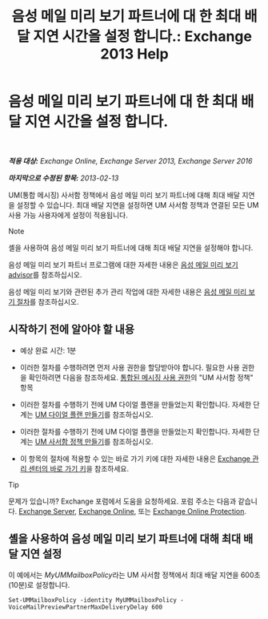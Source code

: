 ﻿---
title: '음성 메일 미리 보기 파트너에 대 한 최대 배달 지연 시간을 설정 합니다.: Exchange 2013 Help'
TOCTitle: 음성 메일 미리 보기 파트너에 대 한 최대 배달 지연 시간을 설정 합니다.
ms:assetid: c9a07f6d-6f7f-4036-9a4a-d668d21e2c76
ms:mtpsurl: https://technet.microsoft.com/ko-kr/library/Ff630928(v=EXCHG.150)
ms:contentKeyID: 51407742
ms.date: 05/22/2018
mtps_version: v=EXCHG.150
ms.translationtype: MT
---

# 음성 메일 미리 보기 파트너에 대 한 최대 배달 지연 시간을 설정 합니다.

 

_**적용 대상:** Exchange Online, Exchange Server 2013, Exchange Server 2016_

_**마지막으로 수정된 항목:** 2013-02-13_

UM(통합 메시징) 사서함 정책에서 음성 메일 미리 보기 파트너에 대해 최대 배달 지연을 설정할 수 있습니다. 최대 배달 지연을 설정하면 UM 사서함 정책과 연결된 모든 UM 사용 가능 사용자에게 설정이 적용됩니다.


> [!NOTE]
> 셸을 사용하여 음성 메일 미리 보기 파트너에 대해 최대 배달 지연을 설정해야 합니다.



음성 메일 미리 보기 파트너 프로그램에 대한 자세한 내용은 [음성 메일 미리 보기 advisor](voice-mail-preview-advisor-exchange-2013-help.md)를 참조하십시오.

음성 메일 미리 보기와 관련된 추가 관리 작업에 대한 자세한 내용은 [음성 메일 미리 보기 절차](voice-mail-preview-procedures-exchange-2013-help.md)를 참조하십시오.

## 시작하기 전에 알아야 할 내용

  - 예상 완료 시간: 1분

  - 이러한 절차를 수행하려면 먼저 사용 권한을 할당받아야 합니다. 필요한 사용 권한을 확인하려면 다음을 참조하세요. [통합된 메시징 사용 권한](unified-messaging-permissions-exchange-2013-help.md)의 "UM 사서함 정책" 항목

  - 이러한 절차를 수행하기 전에 UM 다이얼 플랜을 만들었는지 확인합니다. 자세한 단계는 [UM 다이얼 플랜 만들기](create-a-um-dial-plan-exchange-2013-help.md)를 참조하십시오.

  - 이러한 절차를 수행하기 전에 UM 다이얼 플랜을 만들었는지 확인합니다. 자세한 단계는 [UM 사서함 정책 만들기](create-a-um-mailbox-policy-exchange-2013-help.md)를 참조하십시오.

  - 이 항목의 절차에 적용할 수 있는 바로 가기 키에 대한 자세한 내용은 [Exchange 관리 센터의 바로 가기 키](keyboard-shortcuts-in-the-exchange-admin-center-exchange-online-protection-help.md)을 참조하세요.


> [!TIP]
> 문제가 있습니까? Exchange 포럼에서 도움을 요청하세요. 포럼 주소는 다음과 같습니다. <A href="https://go.microsoft.com/fwlink/p/?linkid=60612">Exchange Server</A>, <A href="https://go.microsoft.com/fwlink/p/?linkid=267542">Exchange Online</A>, 또는 <A href="https://go.microsoft.com/fwlink/p/?linkid=285351">Exchange Online Protection</A>.



## 셸을 사용하여 음성 메일 미리 보기 파트너에 대해 최대 배달 지연 설정

이 예에서는 *MyUMMailboxPolicy*라는 UM 사서함 정책에서 최대 배달 지연을 600초(10분)로 설정합니다.

    Set-UMMailboxPolicy -identity MyUMMailboxPolicy - VoiceMailPreviewPartnerMaxDeliveryDelay 600

